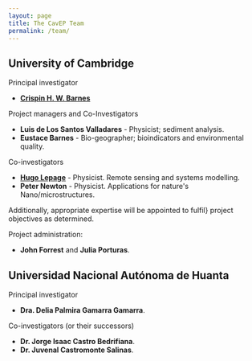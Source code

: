 ```yaml
---
layout: page
title: The CavEP Team
permalink: /team/
---
```


## University of Cambridge

Principal investigator
* **<a href="https://www.phy.cam.ac.uk/directory/barnesc">Crispin H. W. Barnes</a>**
  
Project managers and Co-Investigators
* **Luis de Los Santos Valladares** - Physicist; sediment analysis.
* **Eustace Barnes** - Bio-geographer; bioindicators and environmental quality.

Co-investigators
* **<a href="https://scholar.google.com/citations?user=PFszXTEAAAAJ&hl=en">Hugo Lepage</a>** - Physicist. Remote sensing and systems modelling.
* **Peter Newton** - Physicist. Applications for nature's Nano/microstructures.

Additionally, appropriate expertise will be appointed to fulfil} project objectives as determined.

Project administration:
* **John Forrest** and **Julia Porturas**.

## Universidad Nacional Autónoma de Huanta

Principal investigator
* **Dra. Delia Palmira Gamarra Gamarra**.
  
Co-investigators (or their successors)
* **Dr. Jorge Isaac Castro Bedrifiana**.
* **Dr. Juvenal Castromonte Salinas**.
